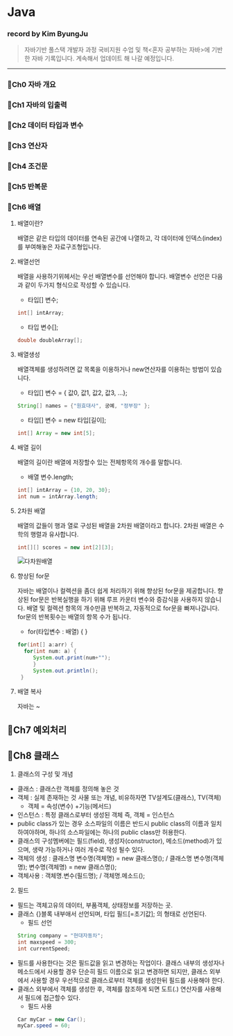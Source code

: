 # Java
### record by Kim ByungJu
> 자바기반 풀스택 개발자 과정 국비지원 수업 및 책<혼자 공부하는 자바>에 기반한 자바 기록입니다. 계속해서 업데이트 해 나갈 예정입니다.
-----
### 📍Ch0 자바 개요
### 📍Ch1 자바의 입출력
### 📍Ch2 데이터 타입과 변수
### 📍Ch3 연산자
### 📍Ch4 조건문
### 📍Ch5 반복문
### 📍Ch6 배열
1. 배열이란?
   
   배열은 같은 타입의 데이터를 연속된 공간에 나열하고, 각 데이터에 인덱스(index)를 부여해놓은 자료구조형입니다.
2. 배열선언
   
   배열을 사용하기위헤서는 우선 배열변수를 선언해야 합니다. 배열변수 선언은 다음과 같이 두가지 형식으로 작성할 수 있습니다.
   - 타입[] 변수;   
   ```java
   int[] intArray;
   ```
   - 타입 변수[];  
   ```java
   double doubleArray[];
   ```
3. 배열생성
   
   배열객체를 생성하려면 값 목록을 이용하거나 new연산자를 이용하는 방법이 있습니다.
   - 타입[] 변수 = { 값0, 값1, 값2, 값3, ...};
   ```java
   String[] names = {"원효대사", 궁예, "정부장" };
   ```
    - 타입[] 변수 = new 타입[길이];
   ```java
   int[] Array = new int[5];
   ```
4. 배열 길이
   
   배열의 길이란 배열에 저장할수 있는 전체항목의 개수를 말합니다. 
   - 배열 변수.length;
   ```java
   int[] intArray = {10, 20, 30};
   int num = intArray.length;
   ```
5. 2차원 배열
   
   배열의 값들이 행과 열로 구성된 배열을 2차원 배열이라고 합니다. 2차원 배열은 수학의 행렬과 유사합니다.  
   ```java
   int[][] scores = new int[2][3];
   ```
   ![다차원배열](https://user-images.githubusercontent.com/125637863/221576582-f94ecc29-2ed1-462c-90ea-76d4e1d60ea7.png)   
6. 향상된 for문
   
   자바는 배열이나 컬렉션을 좀더 쉽게 처리하기 위해 향상된 for문을 제공합니다. 향상된 for문은 반복실행을 하기 위해 루프 카운터 변수와 증감식을 사용하지 않습니다. 
   배열 및 컬렉션 항목의 개수만큼 반복하고, 자동적으로 for문을 빠져나갑니다. for문의 반복횟수는 배열의 항목 수가 됩니다. 
   - for(타입변수 : 배열) { }
   ```java
   for(int[] a:arr) {
	 for(int num: a) {
	 	System.out.print(num+"");
		}
		System.out.println();
	}
   ```   
 7. 배열 복사
   
    자바는 ~  
## 📍Ch7 예외처리
## 📍Ch8 클래스

1. 클래스의 구성 및 개념
 - 클래스 : 클래스란 객체를 정의해 놓은 것
 - 객체 : 실제 존재하는 것 사물 또는 개념, 비유하자면 TV설계도(클래스), TV(객체)
   - 객체 = 속성(변수) +기능(메서드)
 - 인스턴스 : 특정 클래스로부터 생성된 객체 즉, 객체 = 인스턴스
 - public class가 있는 경우 소스파일의 이름은 반드시 public class의 이름과 일치하여야하며, 하나의 소스파일에는 하나의 public class만 허용한다.
 - 클래스의 구성멤버에는 필드(field), 생성자(constructor), 메소드(method)가 있으며, 생략 가능하거나 여러 개수로 작성 될수 있다.
 - 객체의 생성 : 클래스명 변수명(객체명) = new 클래스명(); / 클래스명 변수명(객체명); 변수명(객체명) = new 클래스명();
 - 객체사용 : 객체명.변수(필드명); / 객체명.메소드(); 
2. 필드
 - 필드는 객체고유의 데이터, 부품객체, 상태정보를 저장하는 곳.
 - 클래스 {}블록 내부애서 선언되며, 타입 필드[=초기값]; 의 형태로 선언된다.
   - 필드 선언
   ```java
   String company = "현대자동차";
   int maxspeed = 300;
   int currentSpeed;
   ```
 - 필드를 사용한다는 것은 필드값을 읽고 변경하는 작업이다. 클래스 내부의 생성자나 메소드에서 사용할 경우 단순히 필드 이름으로 읽고 변경하면 되지만, 클래스 외부에서 사용할 경우 우선적으로 클래스로부터
   객체를 생성한뒤 필드를 사용해야 한다. 
 - 클래스 외부에서 객체를 생성한 후, 객체를 참조하게 되면 도트(.) 연산자를 사용해서 필드에 접근할수 있다.
   - 필드 사용
   ```java
   Car myCar = new Car();
   myCar.speed = 60;
   ```
